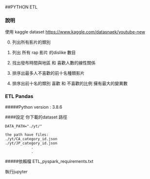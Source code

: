 ##PYTHON ETL

### 說明 

使用 kaggle dataset https://www.kaggle.com/datasnaek/youtube-new

0. 列出所有影片的類別 

0. 列出 所有 rap 影片 的dislike 數目

0. 找出發布時間與地區 和 喜歡人數的線性關係

0. 排序出最多人不喜歡的前十名種類影片

0. 排序出前十名的類別  喜歡 和 不喜歡的比例 擁有最大的變異數

### ETL Pandas 
#####Python version : 3.8.6
 
####設定 你下載的dataset 路徑

    DATA_PATH="./yt/" 
    
    the path have files:
    ./yt/CA_category_id.json
    ./yt/JP_category_id.json
                .
                .

#####依賴檔
    ETL_pyspark_requirements.txt

執行jupyter 
